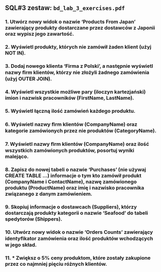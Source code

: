 ## SQL#3 zestaw: `bd_lab_3_exercises.pdf`  

### 1. Utwórz nowy widok o nazwie ‘Products From Japan’ zawierający produkty dostarczane przez dostawców z Japonii oraz wypisz jego zawartość. 

### 2. Wyświetl produkty, których nie zamówił żaden klient (użyj NOT IN). 
### 3. Dodaj nowego klienta ‘Firma z Polski’, a następnie wyświetl nazwy ﬁrm klientów, którzy nie złożyli żadnego zamówienia (użyj OUTER JOIN). 
### 4. Wyświetl wszystkie możliwe pary (iloczyn kartezjański) imion i nazwisk pracowników (FirstName, LastName). 
### 5. Wyświetl łączną ilość zamówień każdego produktu.
### 6. Wyświetl nazwy ﬁrm klientów (CompanyName) oraz kategorie zamówionych przez nie produktów (CategoryName). 
### 7. Wyświetl nazwy ﬁrm klientów (CompanyName) oraz ilość wszystkich zamówionych produktów, posortuj wyniki malejąco. 
### 8.  Zapisz do nowej tabeli o nazwie ‘Purchases’ (nie używaj CREATE TABLE ...) informacje o tym kto zamówił produkt (CompanyName i ContactName), nazwę zamówionego produktu (ProductName) oraz imię i nazwisko pracownika związanego z danym zamówieniem.
### 9.  Skopiuj informacje o dostawcach (Suppliers), którzy dostarczają produkty kategorii o nazwie ‘Seafood’ do tabeli spedytorów (Shippers).
### 10.  Utwórz nowy widok o nazwie ‘Orders Counts’ zawierający identyﬁkator zamówienia oraz ilość produktów wchodzących w jego skład.
### 11. * Zwiększ o 5% ceny produktom, które zostały zakupione przez co najmniej pięciu różnych klientów.
